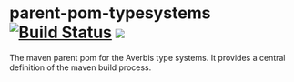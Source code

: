 # parent-pom-typesystems [![Build Status](https://travis-ci.com/averbis/parent-pom-typesystems.svg?branch=master)](https://travis-ci.com/averbis/parent-pom-typesystems) ![](https://img.shields.io/maven-central/v/de.averbis.textanalysis/parent-pom-typesystems.svg?style=flat)
The maven parent pom for the Averbis type systems. It provides a central definition of the maven build process.
